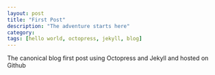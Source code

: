 ```yaml
---
layout: post
title: "First Post"
description: "The adventure starts here"
category: 
tags: [hello world, octopress, jekyll, blog]
---
```



The canonical blog first post using Octopress and Jekyll and hosted on Github
